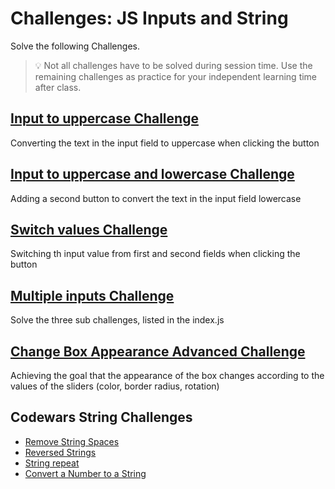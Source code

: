 # Challenges: JS Inputs and String

Solve the following Challenges. 

> 💡 Not all challenges have to be solved during session time. Use the remaining challenges as
> practice for your independent learning time after class.

## [Input to uppercase Challenge](https://codesandbox.io/s/github/neuefische/web-exercises/tree/feature/js-inputs-and-strings/sessions/js-inputs-and-strings/input-to-uppercase?file=/js/index.js)
Converting the text in the input field to uppercase when clicking the button

## [Input to uppercase and lowercase Challenge](https://codesandbox.io/s/github/neuefische/web-exercises/tree/feature/js-inputs-and-strings/sessions/js-inputs-and-strings/input-to-upper-and-lowercase?file=/js/index.js)
Adding a second button to convert the text in the input field lowercase

## [Switch values Challenge](https://codesandbox.io/s/github/neuefische/web-exercises/tree/feature/js-inputs-and-strings/sessions/js-inputs-and-strings/switch-values?file=/js/index.js)
Switching th input value from first and second fields when clicking the button

## [Multiple inputs Challenge](https://codesandbox.io/s/github/neuefische/web-exercises/tree/feature/js-inputs-and-strings/sessions/js-inputs-and-strings/multiple-inputs?file=/js/index.js)
Solve the three sub challenges, listed in the index.js

## [Change Box Appearance Advanced Challenge](https://codesandbox.io/s/github/neuefische/web-exercises/tree/feature/js-inputs-and-strings/sessions/js-inputs-and-strings/change-box-appearance?file=/js/index.js)
Achieving the goal that the appearance of the box changes according to the values of the sliders (color, border radius, rotation)

## Codewars String Challenges
- [Remove String Spaces](https://www.codewars.com/kata/57eae20f5500ad98e50002c5)
- [Reversed Strings](https://www.codewars.com/kata/5168bb5dfe9a00b126000018)
- [String repeat](https://www.codewars.com/kata/57a0e5c372292dd76d000d7e)
- [Convert a Number to a String](https://www.codewars.com/kata/5265326f5fda8eb1160004c8)